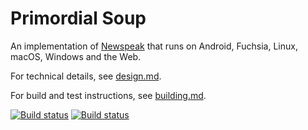 # Primordial Soup

An implementation of [Newspeak](http://newspeaklanguage.org) that runs on Android, Fuchsia, Linux, macOS, Windows and the Web.

For technical details, see [design.md](docs/design.md).

For build and test instructions, see [building.md](docs/building.md).

[![Build status](https://api.travis-ci.com/rmacnak/primordialsoup.svg?branch=master)](https://travis-ci.com/github/rmacnak/primordialsoup)
[![Build status](https://ci.appveyor.com/api/projects/status/vxhbrcci60x82xq4?svg=true)](https://ci.appveyor.com/project/rmacnak/primordialsoup)
